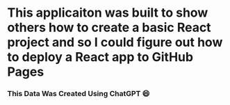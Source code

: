 # This applicaiton was built to show others how to create a basic React project and so I could figure out how to deploy a React app to GitHub Pages

### This Data Was Created Using ChatGPT 😄
